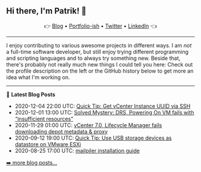 ## Hi there, I'm Patrik! 👋

<p align="center">
    👉
    <a href="https://patrik.kernstock.net">Blog</a> •
    <a href="https://patrik.kernstock.io">Portfolio-ish</a> •
    <a href="https://twitter.com/Patschi95">Twitter</a> •
    <a href="https://www.linkedin.com/in/pkernstock/">LinkedIn</a>
    👈
</p> 

---

I enjoy contributing to various awesome projects in different ways. I am *not* a full-time software developer, but still enjoy trying different programming and scripting languages and to always try something new. Beside that, there's probably not really much new things I could tell you here: Check out the profile description on the left or the GitHub history below to get more an idea what I'm working on.

---

📕 **Latest Blog Posts**
- 2020-12-04 22:00 UTC: <a href="https://patrik.kernstock.net/2020/12/quick-tip-get-vcenter-instance-uuid-via-ssh/" target="_blank">Quick Tip: Get vCenter Instance UUID via SSH</a>
- 2020-12-01 13:00 UTC: <a href="https://patrik.kernstock.net/2020/12/solved-mystery-drs-powering-on-vm-fails-with-insufficient-resources/" target="_blank">Solved Mystery: DRS, Powering On VM fails with “insufficient resources”</a>
- 2020-11-29 01:00 UTC: <a href="https://patrik.kernstock.net/2020/11/vcenter-7-0-lifecycle-manager-fails-downloading-depot-metadata-proxy/" target="_blank">vCenter 7.0, Lifecycle Manager fails downloading depot metadata & proxy</a>
- 2020-09-12 19:00 UTC: <a href="https://patrik.kernstock.net/2020/09/quick-tip-use-usb-storage-devices-as-datastore/" target="_blank">Quick Tip: Use USB storage devices as datastore on VMware ESXi</a>
- 2020-08-25 17:00 UTC: <a href="https://patrik.kernstock.net/2020/08/mailpiler-installation-guide/" target="_blank">mailpiler installation guide</a>

[➡️ more blog posts...](https://patrik.kernstock.net)
